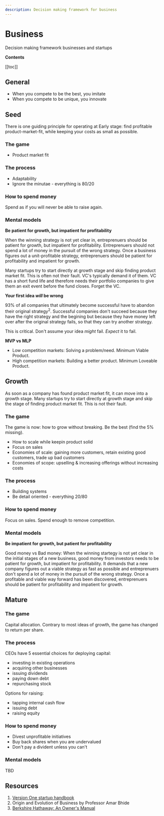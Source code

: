 ```yaml
---
description: Decision making framework for business
---
```


# Business

Decision making framework businesses and startups

**Contents**

[[toc]]

## General

- When you compete to be the best, you imitate
- When you compete to be unique, you innovate

## Seed

There is one guiding principle for operating at Early stage: find profitable product-market-fit, while keeping your costs as small as possible.

### The game

- Product market fit

### The process

- Adaptability
- Ignore the minutae - everything is 80/20

### How to spend money

Spend as if you will never be able to raise again.


### Mental models

**Be patient for growth, but impatient for profitability**

When the winning strategy is not yet clear in, entreprenuers should be patient for growth, but impatient for profitability. Entreprenuers should not spend a lot of money in the pursuit of the wrong strategy. Once a business figures out a unit-profitable strategy, entreprenuers should be patient for profitability and impatient for growth.

Many startups try to start directly at growth stage and skip finding product market fit. This is often not their fault. VC's typically demand it of them. VC has a short fund life and therefore needs their portfolio companies to give them an exit event before the fund closes. Forget the VC. 


**Your first idea *will* be wrong**

93% of all companies that ultimately become successful have to abandon their original strategy<sup>2</sup>. Successful companies don't succeed because they have the right strategy and the begining but because they have money left over after the original strategy fails, so that they can try another strategy. 

This is critical. Don't assume your idea *might* fail. *Expect* it to fail. 


**MVP vs MLP**


- Low competition markets: Solving a problem/need. Minimum Viable Product.
- High competition markets: Building a better product. Minimum Loveable Product.

## Growth

As soon as a company has found product market fit, it can move into a growth stage. Many startups try to start directly at growth stage and skip the stage of finding product market fit. This is not their fault.


### The game

The game is now: how to grow without breaking. Be the best (find the 5% missing).

- How to scale while keepin product solid
- Focus on sales
- Economies of scale: gaining more customers, retain existing good customers, trade up bad customers
- Economies of scope: upselling & increasing offerings without increasing costs

### The process

- Building systems
- Be detail oriented - everything 20/80


### How to spend money

Focus on sales. Spend enough to remove competition.


### Mental models

**Be impatient for growth, but patient for profitability**

Good money vs Bad money: When the winning startegy is not yet clear in the initial stages of a new business, good money from investors needs to be patient for growth, but impatient for profitability. It demands that a new company figures out a viable strategy as fast as possible and entreprenuers don't spend a lot of money in the pursuit of the wrong strategy. Once a profitable and viable way forward has been discovered, entreprenuers should be patient for profitability and impatient for growth.


## Mature


### The game

Capital allocation. Contrary to most ideas of growth, the game has changed to return per share. 

### The process

CEOs have 5 essential choices for deploying capital:

- investing in existing operations
- acquiring other businesses
- issuing dividends
- paying down debt
- repurchasing stock

Options for raising:

- tapping internal cash flow
- issuing debt
- raising equity

### How to spend money

- Divest unprofitable initiatives
- Buy back shares when you are undervalued
- Don't pay a divident unless you can't


### Mental models

TBD


## Resources


1. [Version One startup handbook](https://versionone.vc/startup-handbook/)
2. Origin and Evolution of Business by Professor Amar Bhide
3. [Berkshire Hathaway: An Owner's Manual](https://berkshirehathaway.com/ownman.pdf)